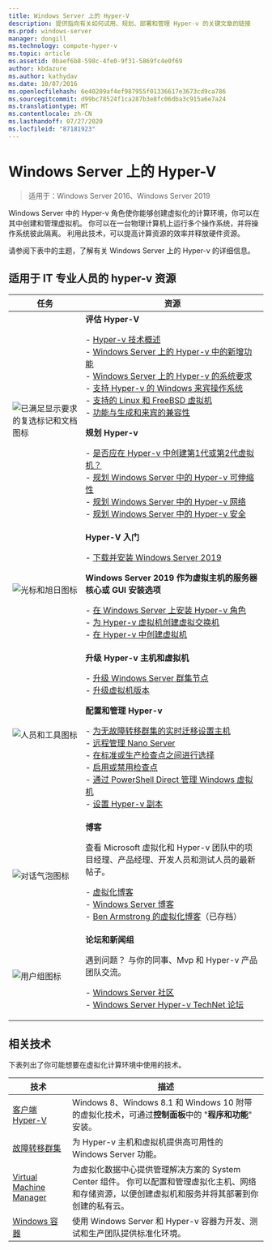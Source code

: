 ```yaml
---
title: Windows Server 上的 Hyper-V
description: 提供指向有关如何试用、规划、部署和管理 Hyper-v 的关键文章的链接
ms.prod: windows-server
manager: dongill
ms.technology: compute-hyper-v
ms.topic: article
ms.assetid: 0baef6b8-598c-4fe0-9f31-5869fc4e0f69
author: kbdazure
ms.author: kathydav
ms.date: 10/07/2016
ms.openlocfilehash: 6e40209af4ef987955f01336617e3673cd9ca786
ms.sourcegitcommit: d99bc78524f1ca287b3e8fc06dba3c915a6e7a24
ms.translationtype: MT
ms.contentlocale: zh-CN
ms.lasthandoff: 07/27/2020
ms.locfileid: "87181923"
---
```

# <a name="hyper-v-on-windows-server"></a>Windows Server 上的 Hyper-V

>适用于：Windows Server 2016、Windows Server 2019

Windows Server 中的 Hyper-v 角色使你能够创建虚拟化的计算环境，你可以在其中创建和管理虚拟机。 你可以在一台物理计算机上运行多个操作系统，并将操作系统彼此隔离。 利用此技术，可以提高计算资源的效率并释放硬件资源。

请参阅下表中的主题，了解有关 Windows Server 上的 Hyper-v 的详细信息。

## <a name="hyper-v-resources-for-it-pros"></a>适用于 IT 专业人员的 hyper-v 资源

|任务 |资源|
|---|---|
|![已满足显示要求的复选标记和文档图标](media/All_Symbols_MeetsRequirements.png)|**评估 Hyper-V**<p>- [Hyper-v 技术概述](Hyper-V-Technology-Overview.md)<br />- [Windows Server 上的 Hyper-v 中的新增功能](What-s-new-in-Hyper-V-on-Windows.md)<br />- [Windows Server 上的 Hyper-v 的系统要求](System-requirements-for-Hyper-V-on-Windows.md)<br />- [支持 Hyper-v 的 Windows 来宾操作系统](Supported-Windows-guest-operating-systems-for-Hyper-V-on-Windows.md) <br />- [支持的 Linux 和 FreeBSD 虚拟机](Supported-Linux-and-FreeBSD-virtual-machines-for-Hyper-V-on-Windows.md)<br />- [功能与生成和来宾的兼容性](Hyper-V-feature-compatibility-by-generation-and-guest.md) <p>**规划 Hyper-v**<p>- [是否应在 Hyper-v 中创建第1代或第2代虚拟机？](plan/Should-I-create-a-generation-1-or-2-virtual-machine-in-Hyper-V.md) <br />- [规划 Windows Server 中的 Hyper-v 可伸缩性](plan/plan-hyper-v-scalability-in-windows-server.md) <br />- [规划 Windows Server 中的 Hyper-v 网络](plan/plan-hyper-v-networking-in-windows-server.md) <br />- [规划 Windows Server 中的 Hyper-v 安全](plan/plan-hyper-v-security-in-windows-server.md)|
|![光标和旭日图标](media/All_Symbols_GetStarted.png)|**Hyper-V 入门**<p>- [下载并安装 Windows Server 2019](https://www.microsoft.com/evalcenter/evaluate-windows-server-2019)<p>**Windows Server 2019 作为虚拟主机的服务器核心或 GUI 安装选项**<p>- [在 Windows Server 上安装 Hyper-v 角色](get-started/Install-the-Hyper-V-role-on-Windows-Server.md)<br />- [为 Hyper-v 虚拟机创建虚拟交换机](get-started/Create-a-virtual-switch-for-Hyper-V-virtual-machines.md)<br />- [在 Hyper-v 中创建虚拟机](get-started/Create-a-virtual-machine-in-Hyper-V.md)|
|![人员和工具图标](media/All_Symbols_Administrator.png)|**升级 Hyper-v 主机和虚拟机**<p>- [升级 Windows Server 群集节点](../../failover-clustering/Cluster-Operating-System-Rolling-Upgrade.md)<br />- [升级虚拟机版本](deploy/Upgrade-virtual-machine-version-in-Hyper-V-on-Windows-or-Windows-Server.md)<p>**配置和管理 Hyper-v**<p>- [为无故障转移群集的实时迁移设置主机](deploy/Set-up-hosts-for-live-migration-without-Failover-Clustering.md)<br />- [远程管理 Nano Server](../../get-started/manage-nano-server.md)<br />- [在标准或生产检查点之间进行选择](manage/Choose-between-standard-or-production-checkpoints-in-Hyper-V.md)<br />- [启用或禁用检查点](manage/Enable-or-disable-checkpoints-in-Hyper-V.md)<br />- [通过 PowerShell Direct 管理 Windows 虚拟机](manage/Manage-Windows-virtual-machines-with-PowerShell-Direct.md)<br />- [设置 Hyper-v 副本](manage/Set-up-Hyper-V-Replica.md)|
|![对话气泡图标](media/All_Symbols_Chat.png)|**博客**<p>查看 Microsoft 虚拟化和 Hyper-v 团队中的项目经理、产品经理、开发人员和测试人员的最新帖子。<p>- [虚拟化博客](https://blogs.technet.com/b/virtualization/)<br />- [Windows Server 博客](https://blogs.technet.com/b/windowsserver/)<br />- [Ben Armstrong 的虚拟化博客](https://blogs.msdn.com/b/virtual_pc_guy/)（已存档）|
|![用户组图标](media/All_Symbols_Users_Group.png)|**论坛和新闻组**<p>遇到问题？ 与你的同事、Mvp 和 Hyper-v 产品团队交流。<p>- [Windows Server 社区](https://techcommunity.microsoft.com/t5/Windows-Server/ct-p/Windows-Server)<br />- [Windows Server Hyper-v TechNet 论坛](https://docs.microsoft.com/answers/topics/windows-server-hyper-v.html)|

## <a name="related-technologies"></a>相关技术

下表列出了你可能想要在虚拟化计算环境中使用的技术。

|技术|描述|
|--------------|---------------|
|[客户端 Hyper-V](https://docs.microsoft.com/virtualization/hyper-v-on-windows/index)|Windows 8、Windows 8.1 和 Windows 10 附带的虚拟化技术，可通过**控制面板**中的 "**程序和功能**" 安装。|
|[故障转移群集](https://docs.microsoft.com/windows-server/failover-clustering/whats-new-in-failover-clustering)|为 Hyper-v 主机和虚拟机提供高可用性的 Windows Server 功能。|
|[Virtual Machine Manager](https://docs.microsoft.com/system-center/vmm/overview)|为虚拟化数据中心提供管理解决方案的 System Center 组件。 你可以配置和管理虚拟化主机、网络和存储资源，以便创建虚拟机和服务并将其部署到你创建的私有云。|
|[Windows 容器](https://docs.microsoft.com/virtualization/windowscontainers/)|使用 Windows Server 和 Hyper-v 容器为开发、测试和生产团队提供标准化环境。|